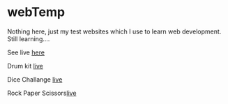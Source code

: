 # webTemp

Nothing here, just my test websites which I use to learn web development.
Still learning....

See live [here](https://manish-xyz.github.io)

Drum kit [live](https://manish-xyz.github.io/Drum%20Kit/index.html)

Dice Challange [live](https://manish-xyz.github.io/Dicee%20Challenge/index.html)

Rock Paper Scissors[live](https://manish-xyz.github.io/TicTacToe/index.html)



